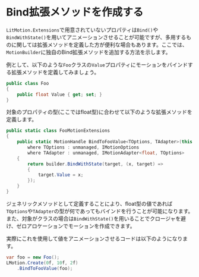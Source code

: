 # Bind拡張メソッドを作成する

`LitMotion.Extensions`で用意されていないプロパティは`Bind()`や`BindWithState()`を用いてアニメーションさせることが可能ですが、多用するものに関しては拡張メソッドを定義した方が便利な場合もあります。ここでは、`MotionBuilder`に独自のBind拡張メソッドを追加する方法を示します。

例として、以下のような`Foo`クラスの`Value`プロパティにモーションをバインドする拡張メソッドを定義してみましょう。

```cs
public class Foo
{
    public float Value { get; set; }
}
```

対象のプロパティの型(ここではfloat型)に合わせて以下のような拡張メソッドを定義します。

```cs
public static class FooMotionExtensions
{
    public static MotionHandle BindToFooValue<TOptions, TAdapter>(this MotionBuilder<float, TOptions, TAdapter> builder, Foo target)
        where TOptions : unmanaged, IMotionOptions
        where TAdapter : unmanaged, IMotionAdapter<float, TOptions>
    {
        return builder.BindWithState(target, (x, target) =>
        {
            target.Value = x;
        });
    }
}
```

ジェネリックメソッドとして定義することにより、float型の値であれば`TOptions`や`TAdapter`の型が何であってもバインドを行うことが可能になります。また、対象がクラスの場合は`BindWithState()`を用いることでクロージャを避け、ゼロアロケーションでモーションを作成できます。

実際にこれを使用して値をアニメーションさせるコードは以下のようになります。

```cs
var foo = new Foo();
LMotion.Create(0f, 10f, 2f)
    .BindToFooValue(foo);
```
